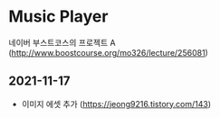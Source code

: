 # Music Player

네이버 부스트코스의 프로젝트 A (http://www.boostcourse.org/mo326/lecture/256081)

<u></u>

## 2021-11-17

- 이미지 에셋 추가 (https://jeong9216.tistory.com/143)
